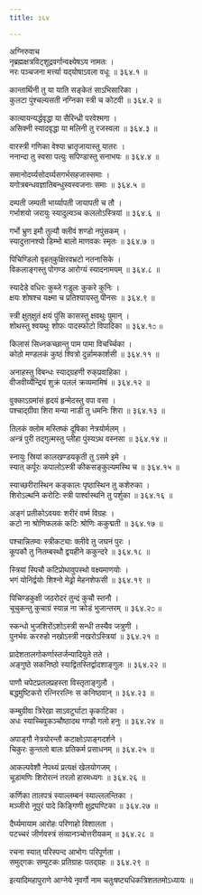 ```yaml
---
title: ३६४

---
```

अग्निरुवाच  
नृब्रह्मक्षत्रविट्शूद्रवर्गान्वक्ष्येषऽय नामतः ।  
नरः पञ्चजना मर्त्त्या यद्‌योषाऽवला वधूः ॥ ३६४.१ ॥  
  
कान्तार्थिनी तु या याति सङ्केतं साऽभिसारिका ।  
कुलटा पुंश्चल्यसती नग्निका स्त्री च कोटवी ॥ ३६४.२ ॥  
  
कात्यायन्यर्द्धवृद्धा या सैरिन्ध्री परवेश्मगा ।  
असिक्नी स्यादवृद्धा या मलिनी तु रजस्वला ॥ ३६४.३ ॥  
  
वारस्त्री गणिका वेश्या भ्रातृजायास्तु यातरः ।  
ननान्दा तु स्वसा पत्युः सपिण्डास्तु सनाभयः ॥ ३६४.४ ॥  
  
समानोदर्य्यसोदर्य्यसगर्भसहजास्समाः ।  
यगोत्रबन्धवज्ञातिबन्धुस्वस्वजनाः समाः ॥ ३६४.५ ॥  
  
दम्पती जम्पती भार्य्यापती जायापती च तौ ।  
गर्भाशयो जरायुः स्यादुल्वञ्च कललोऽस्त्रियां ॥ ३६४.६ ॥  
  
गर्भो भ्रुण इमौ तुल्यौ क्लीवं शण्डो नपुंसकम् ।  
स्यादुत्तानश्यो डिम्भो बालो माणवकः स्मृतः ॥ ३६४.७ ॥  
  
पिचिण्डिलो वृहत्‌कुक्षिरवभ्रटो नतनासिके ।  
विकलाङ्गस्तु पोगण्ड आरोग्यं स्यादनामयम् ॥ ३६४.८ ॥  
  
स्यादेडे वधिरः कुब्जे गडुलः कुकरे कुनिः ।  
क्षयः शोषश्च यक्ष्मा च प्रतिश्यायस्तु पीनसः ॥ ३६४.९ ॥  
  
स्त्री क्षुत्‌क्षुतं क्षयं पुंसि कासस्तु क्षवथुः पुमान् ।  
शोथस्तु श्वयथुः शोफः पादस्फोटो विपादिका ॥ ३६४.१೦ ॥  
  
किलासं सिध्नकच्छान्तु पाम पामा विचर्च्चिका ।  
कोठो मण्डलकं कुष्ठं श्वित्रो दुर्न्नामकार्शसी ॥ ३६४.११ ॥  
  
अनाहस्तु विबन्धः स्याद्‌ग्रहणी रुक्‌प्रवाहिका ।  
वीजवीर्य्येन्द्रियं शुक्रं पललं क्रव्यमामिषं ॥ ३६४.१२ ॥  
  
वुक्काऽग्रमांसं हृदयं हृन्मेदस्तु वपा वसा ।  
पश्चाद्ग्रीवा शिरा मन्या नाडी तु धमनिः शिरा ॥ ३६४.१३ ॥  
  
तिलकं क्लोम मस्तिष्कं दूषिका नेत्रयोर्मलम् ।  
अन्त्रं पुरी तद्‌गुल्मस्तु प्लीहा पुंस्यऽथ वस्नसा ॥ ३६४.१४ ॥  
  
स्नायुः स्रियां कालखण्डयकृती तु ऽसमे इमे ।  
स्यात् कर्पूरः कपालोऽस्त्री कीकसङ्कुल्यमस्थि च ॥ ३६४.१५ ॥  
  
स्याच्छरीरास्थिन कङ्कालः पृष्ठास्थिन तु कशेरुका ।  
शिरोऽल्थनि करोटिः स्त्री पार्श्वास्थनि तु पर्शुका ॥ ३६४.१६ ॥  
  
अङ्गं प्रतीकोऽवयवः शरीरं वर्ष्म विग्रहः ।  
कटो ना श्रोणिफलकं कटिः श्रोणिः ककुद्मती ॥ ३६४.१७ ॥  
  
पश्चान्नितम्वः स्त्रीकट्याः क्लीवे तु जघनं पुरः ।  
कूपकौ तु नितम्बस्थौ द्वयहीने ककुन्दरे ॥ ३६४.१८ ॥  
  
स्त्रियां स्पिचौ कटिप्रोथावुपस्थो वक्ष्यमाणयोः ।  
भगं योनिर्द्वयोः शिश्नो मेढ्रो मेहनशेफसी ॥ ३६४.१९ ॥  
  
पिचिण्डकुक्षी जठरोदरं तुन्दं कुचौ स्तनौ ।  
चूचुकन्तु कुचाग्रं स्यान्न ना क्रोडं भुजान्तरम् ॥ ३६४.२೦ ॥  
  
स्कन्धो भुजशिरोंऽशोऽस्त्री सन्धी तस्यैव जत्रुणी ।  
पुनर्भवः कररुहो नखोऽस्त्री नखरोऽस्त्रियां ॥ ३६४.२१ ॥  
  
प्रादेशतालगोकर्णास्तर्जन्यादियुते तते ।  
अङ्गुष्ठे सकनिष्ठो स्याद्वितस्तिर्द्वादशाङ्गुलः ॥ ३६४.२२ ॥  
  
पाणौ चपेटप्रतलप्रहस्ता विस्तृताङ्गुलौ ।  
बद्धमुष्टिकरो रत्निररत्निः स कनिष्ठवान् ॥ ३६४.२३ ॥  
  
कम्बुग्रीवा त्रिरेखा साऽवटुर्घाटा कृकाटिका ।  
अधः स्याच्चिवुकञ्चौष्ठादथ गण्डौ गलो हनुः ॥ ३६४.२४ ॥  
  
अपाङ्गौ नेत्रयोरन्तौ कटाक्षोऽपाङ्गदर्शने ।  
चिकुरः कुन्तलो बालः प्रतिकर्म प्रसाधनम् ॥ ३६४.२५ ॥  
  
आकल्पवेशौ नेपथ्यं प्रत्यक्षं खेलयोगजम् ।  
चूडामणिः शिरोरत्नं तरलो हारमध्यगः ॥ ३६४.२६ ॥  
  
कर्णिका तालपत्रं स्याल्लम्बनं स्याल्ललन्तिका ।  
मञ्जीरो नूपुरं पादे किङ्गिणी क्षुद्रघण्टिका ॥ ३६४.२७ ॥  
  
दैर्घ्यमायाम आरोहः परिणाहो विशालता ।  
पटच्चरं जीर्णवस्त्रं संव्यानञ्चोत्तरीयकम् ॥ ३६४.२८ ॥  
  
रचना स्यात् परिस्पन्द आभोगः परिपूर्णता ।  
समुद्‌गकः सम्पुटकः प्रतिग्राहः पतद्ग्रहः ॥ ३६४.२९ ॥  
  
इत्यादिमहापुराणे आग्नेये नृवर्गो नाम चतुःषष्ट्यधिकत्रिशततमोऽध्यायः ॥